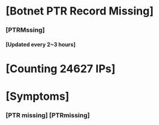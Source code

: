 # [Botnet PTR Record Missing]
### [PTRMssing]
#### [Updated every 2~3 hours]

# [Counting 24627 IPs]

# [Symptoms] 
###   [PTR missing] [PTRmissing]
